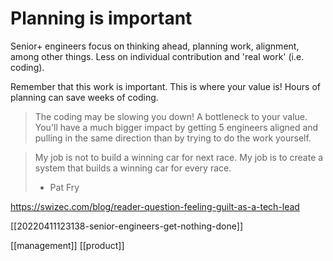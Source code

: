 # Planning is important

Senior+ engineers focus on thinking ahead, planning work, alignment, among other things. Less on individual contribution and 'real work' (i.e. coding).

Remember that this work is important. This is where your value is! Hours of planning can save weeks of coding.

>The coding may be slowing you down! A bottleneck to your value. You'll have a much bigger impact by getting 5 engineers aligned and pulling in the same direction than by trying to do the work yourself.

> My job is not to build a winning car for next race. My job is to create a system that builds a winning car for every race.
> - Pat Fry

https://swizec.com/blog/reader-question-feeling-guilt-as-a-tech-lead

[[20220411123138-senior-engineers-get-nothing-done]]

[[management]]
[[product]]